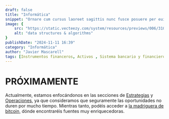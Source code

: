 ```yaml
---
draft: false
title: "Informática"
snippet: "Ornare cum cursus laoreet sagittis nunc fusce posuere per euismod dis vehicula a, semper fames lacus maecenas dictumst pulvinar neque enim non potenti. Torquent hac sociosqu eleifend potenti."
image: {
    src: "https://static.vecteezy.com/system/resources/previews/006/310/608/non_2x/hacker-operating-laptop-cartoon-icon-illustration-people-technology-icon-concept-isolated-premium-flat-cartoon-style-vector.jpg",
    alt: "data structures & algorithms"
}
publishDate: "2024-11-11 16:39"
category: "Informática"
author: "Javier Mascarell"
tags: [Instrumentos financeros, Activos , Sistema bancario y financiero]
---
```


<div
 class="mx-auto prose prose-lg mt-6 max-w-3xl prose-h3:underline prose-p:text-justify">

<h1 class= "text-5xl font-bold text-center tracking-widest text-orange-400">PRÓXIMAMENTE</h1>

<p class= "text-lg tracking-wide">Actualmente, estamos enfocándonos en las secciones de <a href="/estrategias" class="text-blue-500 underline">Estrategias</a> y <a href="/operaciones" class="text-blue-500 underline">Operaciones</a>, ya que consideramos que seguramente las oportunidades no duren por mucho tiempo. Mientras tanto, podéis acceder a <a href="/madriguera/bitcoin" class="text-blue-500 underline">la madriguera de bitcoin,</a> dónde encontraréis fuentes muy enriquecedoras. </p>

</div>
